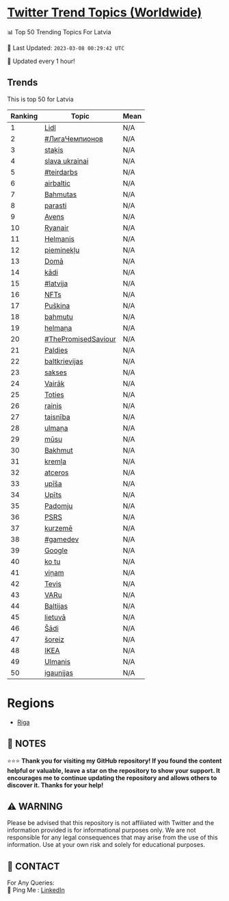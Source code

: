 [Twitter Trend Topics (Worldwide)](https://github.com/ErcinDedeoglu/Twitter-Trend-Topics)
==========


📊 Top 50 Trending Topics For Latvia

📆 Last Updated: `2023-03-08 00:29:42 UTC`

🔧 Updated every 1 hour!


## Trends

This is top 50 for Latvia

| Ranking | Topic | Mean |
| ------- | ------------ | ------------ |
| 1 | [Lidl](http://twitter.com/search?q=Lidl) | N/A |
| 2 | [#ЛигаЧемпионов](http://twitter.com/search?q=%23%d0%9b%d0%b8%d0%b3%d0%b0%d0%a7%d0%b5%d0%bc%d0%bf%d0%b8%d0%be%d0%bd%d0%be%d0%b2) | N/A |
| 3 | [staķis](http://twitter.com/search?q=sta%c4%b7is) | N/A |
| 4 | [slava ukrainai](http://twitter.com/search?q=slava+ukrainai) | N/A |
| 5 | [#teirdarbs](http://twitter.com/search?q=%23teirdarbs) | N/A |
| 6 | [airbaltic](http://twitter.com/search?q=airbaltic) | N/A |
| 7 | [Bahmutas](http://twitter.com/search?q=Bahmutas) | N/A |
| 8 | [parasti](http://twitter.com/search?q=parasti) | N/A |
| 9 | [Avens](http://twitter.com/search?q=Avens) | N/A |
| 10 | [Ryanair](http://twitter.com/search?q=Ryanair) | N/A |
| 11 | [Helmanis](http://twitter.com/search?q=Helmanis) | N/A |
| 12 | [pieminekļu](http://twitter.com/search?q=pieminek%c4%bcu) | N/A |
| 13 | [Domā](http://twitter.com/search?q=Dom%c4%81) | N/A |
| 14 | [kādi](http://twitter.com/search?q=k%c4%81di) | N/A |
| 15 | [#latvija](http://twitter.com/search?q=%23latvija) | N/A |
| 16 | [NFTs](http://twitter.com/search?q=NFTs) | N/A |
| 17 | [Puškina](http://twitter.com/search?q=Pu%c5%a1kina) | N/A |
| 18 | [bahmutu](http://twitter.com/search?q=bahmutu) | N/A |
| 19 | [helmaņa](http://twitter.com/search?q=helma%c5%86a) | N/A |
| 20 | [#ThePromisedSaviour](http://twitter.com/search?q=%23ThePromisedSaviour) | N/A |
| 21 | [Paldies](http://twitter.com/search?q=Paldies) | N/A |
| 22 | [baltkrievijas](http://twitter.com/search?q=baltkrievijas) | N/A |
| 23 | [sakses](http://twitter.com/search?q=sakses) | N/A |
| 24 | [Vairāk](http://twitter.com/search?q=Vair%c4%81k) | N/A |
| 25 | [Toties](http://twitter.com/search?q=Toties) | N/A |
| 26 | [rainis](http://twitter.com/search?q=rainis) | N/A |
| 27 | [taisnība](http://twitter.com/search?q=taisn%c4%abba) | N/A |
| 28 | [ulmaņa](http://twitter.com/search?q=ulma%c5%86a) | N/A |
| 29 | [mūsu](http://twitter.com/search?q=m%c5%absu) | N/A |
| 30 | [Bakhmut](http://twitter.com/search?q=Bakhmut) | N/A |
| 31 | [kremļa](http://twitter.com/search?q=krem%c4%bca) | N/A |
| 32 | [atceros](http://twitter.com/search?q=atceros) | N/A |
| 33 | [upīša](http://twitter.com/search?q=up%c4%ab%c5%a1a) | N/A |
| 34 | [Upīts](http://twitter.com/search?q=Up%c4%abts) | N/A |
| 35 | [Padomju](http://twitter.com/search?q=Padomju) | N/A |
| 36 | [PSRS](http://twitter.com/search?q=PSRS) | N/A |
| 37 | [kurzemē](http://twitter.com/search?q=kurzem%c4%93) | N/A |
| 38 | [#gamedev](http://twitter.com/search?q=%23gamedev) | N/A |
| 39 | [Google](http://twitter.com/search?q=Google) | N/A |
| 40 | [ko tu](http://twitter.com/search?q=ko+tu) | N/A |
| 41 | [viņam](http://twitter.com/search?q=vi%c5%86am) | N/A |
| 42 | [Tevis](http://twitter.com/search?q=Tevis) | N/A |
| 43 | [VARu](http://twitter.com/search?q=VARu) | N/A |
| 44 | [Baltijas](http://twitter.com/search?q=Baltijas) | N/A |
| 45 | [lietuvā](http://twitter.com/search?q=lietuv%c4%81) | N/A |
| 46 | [Šādi](http://twitter.com/search?q=%c5%a0%c4%81di) | N/A |
| 47 | [šoreiz](http://twitter.com/search?q=%c5%a1oreiz) | N/A |
| 48 | [IKEA](http://twitter.com/search?q=IKEA) | N/A |
| 49 | [Ulmanis](http://twitter.com/search?q=Ulmanis) | N/A |
| 50 | [igaunijas](http://twitter.com/search?q=igaunijas) | N/A |



# Regions

* [Riga](</Latvia/Riga.md>)



## 📝 NOTES

⭐⭐⭐ **Thank you for visiting my GitHub repository! If you found the content helpful or valuable, leave a star on the repository to show your support. It encourages me to continue updating the repository and allows others to discover it. Thanks for your help!**


## ⚠️ WARNING

Please be advised that this repository is not affiliated with Twitter and the information provided is for informational purposes only. We are not responsible for any legal consequences that may arise from the use of this information. Use at your own risk and solely for educational purposes.


## 📨 CONTACT

 For Any Queries:  
            🏓 Ping Me : [LinkedIn](https://www.linkedin.com/in/ercindedeoglu/)
